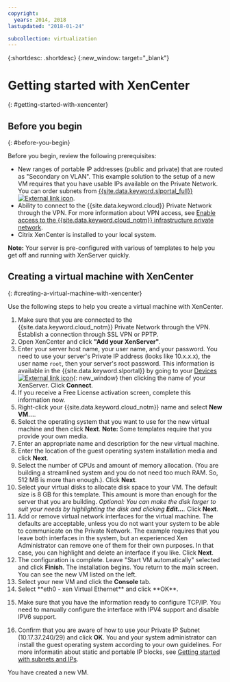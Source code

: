 ```yaml
---
copyright:
  years: 2014, 2018
lastupdated: "2018-01-24"

subcollection: virtualization
---
```


{:shortdesc: .shortdesc}
{:new_window: target="_blank"}

# Getting started with XenCenter
{: #getting-started-with-xencenter}

## Before you begin
{: #before-you-begin}

Before you begin, review the following prerequisites:

- New ranges of portable IP addresses (public and private) that are routed as "Secondary on VLAN". This example solution to the setup of a new VM requires that you have usable IPs available on the Private Network. You can order subnets from [{{site.data.keyword.slportal_full}} ![External link icon](../../icons/launch-glyph.svg "External link icon")](https://control.softlayer.com/network/subnets/order).
- Ability to connect to the {{site.data.keyword.cloud}} Private Network through the VPN. For more information about VPN access, see [Enable access to the {{site.data.keyword.cloud_notm}} infrastructure private network](/docs/customer-portal?topic=customer-portal-getting-started#enable-private-network).
- Citrix XenCenter is installed to your local system. <!-- . http://downloads.service.softlayer.com/citrix/xen/-->

**Note:** Your server is pre-configured with various of templates to help you get off and running with XenServer quickly.

## Creating a virtual machine with XenCenter
{: #creating-a-virtual-machine-with-xencenter}

Use the following steps to help you create a virtual machine with XenCenter.

1. Make sure that you are connected to the {{site.data.keyword.cloud_notm}} Private Network through the VPN. Establish a connection through SSL VPN or PPTP.
2. Open XenCenter and click **"Add your XenServer"**.
3. Enter your server host name, your user name, and your password. You need to use your server's Private IP address (looks like 10.x.x.x), the user name `root`, then your server's root password. This information is available in the {{site.data.keyword.slportal}} by going to your [Devices ![External link icon](../../icons/launch-glyph.svg "External link icon")](https://control.softlayer.com/devices){: new_window} then clicking the name of your XenServer. Click **Connect**.
4. If you receive a Free License activation screen, complete this information now.
5. Right-click your {{site.data.keyword.cloud_notm}} name and select **New VM...**.<!--You can now create your first Virtual Machine. Create a CentOS virtual machine with a disk of 10 GB and have both Public and Private Networks functioning-->
6. Select the operating system that you want to use for the new virtual machine and then click **Next**. **Note:** Some templates require that you provide your own media.<!--Because you are using CentOS, you can use {{site.data.keyword.BluSoftlayer_notm}} private mirrors for CentOS to get our installation going.Select a version of CentOS and then click **Next**.-->
7. Enter an appropriate name and description for the new virtual machine.
8. Enter the location of the guest operating system installation media and click **Next**. <!-- In the example, {{site.data.keyword.BluSoftlayer_notm}} a CentOS mirror is used as installation media. Provide the Install URL of: http://mirrors.service.softlayer.com/centos/5/os/x86_64 and click **Next**.
  *A trailing ‘/’ at the end of the URL can sometimes break the installation.*
  *This mirror is available only on the {{site.data.keyword.BluSoftlayer_notm}} Private Network. The full mirror's contents are  available here: http://mirrors.service.softlayer.com/.-->
9. Select the number of CPUs and amount of memory allocation. (You are building a streamlined system and you do not need too much RAM. So, 512 MB is more than enough.). Click **Next**.
10. Select your virtual disks to allocate disk space to your VM.<!--Remember that this is like adding hard disks, it is not like partitioning your system. Partitioning is done during the installation of the OS.--> The default size is 8 GB for this template. This amount is more than enough for the server that you are building. *Optional: You can make the disk larger to suit your needs by highlighting the disk and clicking **Edit...**.* Click **Next**.
11. Add or remove virtual network interfaces for the virtual machine. The defaults are acceptable, unless you do not want your system to be able to communicate on the Private Network. The example requires that you leave both interfaces in the system, but an experienced Xen Administrator can remove one of them for their own purposes. In that case, you can highlight and delete an interface if you like. Click **Next**.
12. The configuration is complete. Leave "Start VM automatically" selected and click **Finish**. The installation begins. You return to the main screen. You can see the new VM listed on the left.
13. Select your new VM and click the **Console** tab. <!--You can now see that your system is booted into the CentOS installer awaiting your input.-->
14. <!--All of the parameters of a CentOS installation are outside of the scope of this article and will need to be customized by your System Administrator, but this article will provide some specific pieces of information that you need to complete the installation. Select your language to get started. The CentOS installer will then ask you for assistance in configuring the Networking Devices in the system.--> Select **eth0 - xen Virtual Ethernet** and click **OK**.
  <!--![14](images/14.png)-->
15. <!--In the pre-requisite notes, we made sure that we already had a set of Portable IP Addresses routed as "Secondary on VLAN" ready for this installation.--> Make sure that you have the information ready to configure TCP/IP. You need to manually configure the interface with IPV4 support and disable IPV6 support.
  <!--[15](images/15.png)-->
16. Confirm that you are aware of how to use your Private IP Subnet (10.17.37.240/29) and click **OK**<!-- to go to the CentOS installer-->. You and your system administrator can install the guest operating system according to your own guidelines. For more informatin about static and portable IP blocks, see [Getting started with subnets and IPs](/docs/infrastructure/subnets?topic=subnets-getting-started-with-subnets-and-ips).

You have created a new VM.
